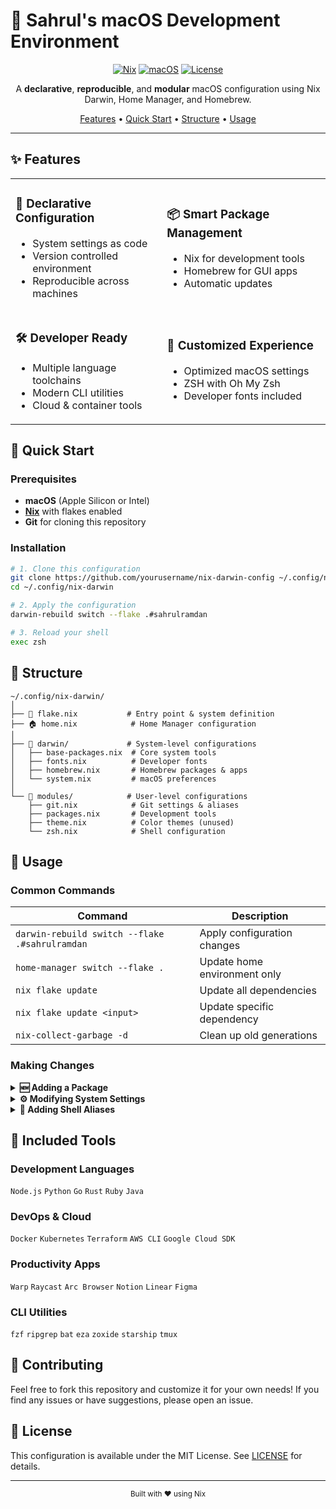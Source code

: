 # 🍏 Sahrul's macOS Development Environment

<div align="center">

[![Nix](https://img.shields.io/badge/Built%20With-Nix-5277C3?style=for-the-badge&logo=nixos&logoColor=white)](https://nixos.org)
[![macOS](https://img.shields.io/badge/macOS-Sonoma+-292e33?style=for-the-badge&logo=apple&logoColor=white)](https://www.apple.com/macos)
[![License](https://img.shields.io/badge/License-MIT-green.svg?style=for-the-badge)](LICENSE)

A **declarative**, **reproducible**, and **modular** macOS configuration using Nix Darwin, Home Manager, and Homebrew.

[Features](#-features) • [Quick Start](#-quick-start) • [Structure](#-structure) • [Usage](#-usage)

</div>

---

## ✨ Features

<table>
<tr>
<td>

### 🎯 **Declarative Configuration**
- System settings as code
- Version controlled environment
- Reproducible across machines

</td>
<td>

### 📦 **Smart Package Management**
- Nix for development tools
- Homebrew for GUI apps
- Automatic updates

</td>
</tr>
<tr>
<td>

### 🛠️ **Developer Ready**
- Multiple language toolchains
- Modern CLI utilities
- Cloud & container tools

</td>
<td>

### 🎨 **Customized Experience**
- Optimized macOS settings
- ZSH with Oh My Zsh
- Developer fonts included

</td>
</tr>
</table>

## 🚀 Quick Start

### Prerequisites

- **macOS** (Apple Silicon or Intel)
- **[Nix](https://nixos.org/download.html)** with flakes enabled
- **Git** for cloning this repository

### Installation

```bash
# 1. Clone this configuration
git clone https://github.com/yourusername/nix-darwin-config ~/.config/nix-darwin
cd ~/.config/nix-darwin

# 2. Apply the configuration
darwin-rebuild switch --flake .#sahrulramdan

# 3. Reload your shell
exec zsh
```

## 📁 Structure

```
~/.config/nix-darwin/
│
├── 📄 flake.nix           # Entry point & system definition
├── 🏠 home.nix            # Home Manager configuration
│
├── 🍎 darwin/             # System-level configurations
│   ├── base-packages.nix  # Core system tools
│   ├── fonts.nix          # Developer fonts
│   ├── homebrew.nix       # Homebrew packages & apps
│   └── system.nix         # macOS preferences
│
└── 🧩 modules/            # User-level configurations
    ├── git.nix            # Git settings & aliases
    ├── packages.nix       # Development tools
    ├── theme.nix          # Color themes (unused)
    └── zsh.nix            # Shell configuration
```

## 🔧 Usage

### Common Commands

| Command | Description |
|---------|-------------|
| `darwin-rebuild switch --flake .#sahrulramdan` | Apply configuration changes |
| `home-manager switch --flake .` | Update home environment only |
| `nix flake update` | Update all dependencies |
| `nix flake update <input>` | Update specific dependency |
| `nix-collect-garbage -d` | Clean up old generations |

### Making Changes

<details>
<summary><b>🆕 Adding a Package</b></summary>

**For CLI tools**, edit `modules/packages.nix`:
```nix
home.packages = with pkgs; [
  # ... existing packages
  your-new-package
];
```

**For GUI applications**, edit `darwin/homebrew.nix`:
```nix
casks = [
  # ... existing casks
  "your-gui-app"
];
```
</details>

<details>
<summary><b>⚙️ Modifying System Settings</b></summary>

Edit `darwin/system.nix` to change macOS preferences:
```nix
system.defaults = {
  dock.autohide = true;  # Example setting
  # Add your preferences here
};
```
</details>

<details>
<summary><b>🐚 Adding Shell Aliases</b></summary>

Edit `modules/zsh.nix`:
```nix
shellAliases = {
  # ... existing aliases
  myalias = "your-command";
};
```
</details>

## 🌟 Included Tools

### Development Languages
`Node.js` `Python` `Go` `Rust` `Ruby` `Java`

### DevOps & Cloud
`Docker` `Kubernetes` `Terraform` `AWS CLI` `Google Cloud SDK`

### Productivity Apps
`Warp` `Raycast` `Arc Browser` `Notion` `Linear` `Figma`

### CLI Utilities
`fzf` `ripgrep` `bat` `eza` `zoxide` `starship` `tmux`

## 🤝 Contributing

Feel free to fork this repository and customize it for your own needs! If you find any issues or have suggestions, please open an issue.

## 📝 License

This configuration is available under the MIT License. See [LICENSE](LICENSE) for details.

---

<div align="center">
<sub>Built with ❤️ using Nix</sub>
</div>